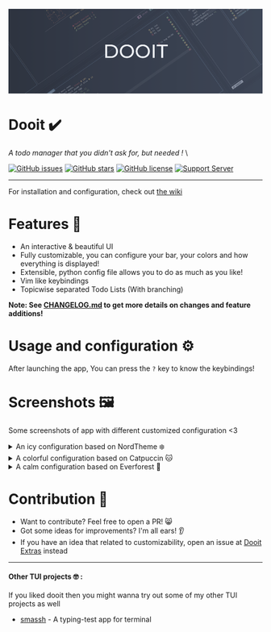 ![DOOIT](imgs/banner.png)

# Dooit ✔️
*A todo manager that you didn't ask for, but needed !* \

[![GitHub issues](https://img.shields.io/github/issues/dooit-org/dooit?color=red&style=flat-square)](https://github.com/dooit-org/doit/issues)
[![GitHub stars](https://img.shields.io/github/stars/dooit-org/dooit?color=green&style=flat-square)](https://github.com/dooit-org/doit/stargazers)
[![GitHub license](https://img.shields.io/github/license/dooit-org/dooit?color=yellow&style=flat-square)](https://github.com/dooit-org/doit/blob/main/LICENSE)
[![Support Server](https://img.shields.io/discord/989186205025464390.svg?label=Discord&logo=Discord&colorB=7289da&style=flat-square)](https://discord.gg/WA2ER9MBWa)

-----------------------------

For installation and configuration, check out [the wiki](https://dooit-org.github.io/dooit/)

# Features 🌟

- An interactive & beautiful UI
- Fully customizable, you can configure your bar, your colors and how everything is displayed!
- Extensible, python config file allows you to do as much as you like!
- Vim like keybindings
- Topicwise separated Todo Lists (With branching)

**Note: See [CHANGELOG.md](CHANGELOG.md) to get more details on changes and feature additions!**

# Usage and configuration :gear:
After launching the app, You can press the `?` key to know the keybindings!

# Screenshots 🖼️

Some screenshots of app with different customized configuration <3

<details>
  <summary>An icy configuration based on NordTheme ❄️ </summary>
  
![Preview 1](./imgs/config1.png)

</details>

<details>
  <summary>A colorful configuration based on Catpuccin 🐱 </summary>
  
![Preview 2](./imgs/config2.png)

</details>

<details>  
  <summary>A calm configuration based on Everforest 🌲 </summary>
  
![Preview 3](./imgs/config3.png)

</details>


# Contribution 🤝
- Want to contribute? Feel free to open a PR! 😸
- Got some ideas for improvements? I'm all ears! 👂
- If you have an idea that related to customizability, open an issue at [Dooit Extras](https://github.com/dooit-org/dooit-extras) instead

----------------------------

#### Other TUI projects 🤓 :
If you liked dooit then you might wanna try out some of my other TUI projects as well
- [smassh](https://github.com/kraanzu/smassh) - A typing-test app for terminal
